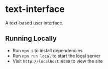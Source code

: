 # text-interface

A text-based user interface.

## Running Locally

- Run `npm i` to install dependencies
- Run `npm run local` to start the local server
- Visit `http://localhost:8080` to view the site
